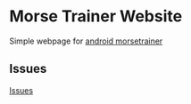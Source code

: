 # Morse Trainer Website

Simple webpage for [android morsetrainer](https://github.com/maxistar/morsetrainer)

## Issues

[Issues](https://github.com/maxistar/morsetrainer/issues)

